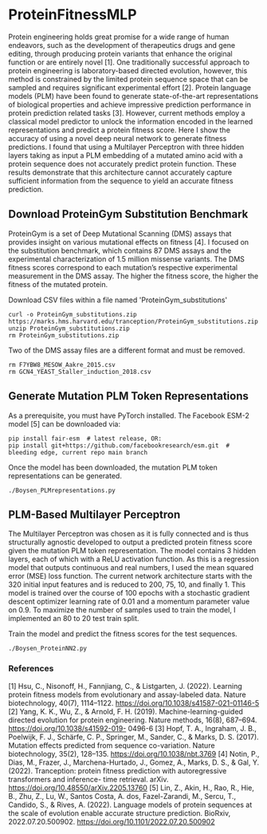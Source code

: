 # ProteinFitnessMLP

Protein engineering holds great promise for a wide range of human endeavors, such as the development of therapeutics drugs and gene editing, through producing protein variants that enhance the original function or are entirely novel [1]. One traditionally successful approach to protein engineering is laboratory-based directed evolution, however, this method is constrained by the limited protein sequence space that can be sampled and requires significant experimental effort [2]. Protein language models (PLM) have been found to generate state-of-the-art representations of biological properties and achieve impressive prediction performance in protein prediction related tasks [3]. However, current methods employ a classical model predictor to unlock the information encoded in the learned representations and predict a protein fitness score. Here I show the accuracy of using a novel deep neural network to generate fitness predictions. I found that using a Multilayer Perceptron with three hidden layers taking as input a PLM embedding of a mutated amino acid with a protein sequence does not accurately predict protein function. These results demonstrate that this architecture cannot accurately capture sufficient information from the sequence to yield an accurate fitness prediction. 

## Download ProteinGym Substitution Benchmark
ProteinGym is a set of Deep Mutational Scanning (DMS) assays that provides insight on various mutational effects on fitness [4]. I focused on the substitution benchmark, which contains 87 DMS assays and the experimental characterization of 1.5 million missense variants. The DMS fitness scores correspond to each mutation’s respective experimental measurement in the DMS assay. The higher the fitness score, the higher the fitness of the mutated protein. 

Download CSV files within a file named 'ProteinGym_substitutions'
```
curl -o ProteinGym_substitutions.zip https://marks.hms.harvard.edu/tranception/ProteinGym_substitutions.zip 
unzip ProteinGym_substitutions.zip
rm ProteinGym_substitutions.zip
```
Two of the DMS assay files are a different format and must be removed.
```
rm F7YBW8_MESOW_Aakre_2015.csv
rm GCN4_YEAST_Staller_induction_2018.csv
```

## Generate Mutation PLM Token Representations

As a prerequisite, you must have PyTorch installed. The Facebook ESM-2 model [5] can be downloaded via:
```
pip install fair-esm  # latest release, OR:
pip install git+https://github.com/facebookresearch/esm.git  # bleeding edge, current repo main branch
```
Once the model has been downloaded, the mutation PLM token representations can be generated.
```
./Boysen_PLMrepresentations.py
```

## PLM-Based Multilayer Perceptron
The Multilayer Perceptron was chosen as it is fully connected and is thus structurally agnostic developed to output a predicted protein fitness score given the mutation PLM token representation. The model contains 3 hidden layers, each of which with a ReLU activation function. As this is a regression model that outputs continuous and real numbers, I used the mean squared error (MSE) loss function. The current network architecture starts with the 320 initial input features and is reduced to 200, 75, 10, and finally 1. This model is trained over the course of 100 epochs with a stochastic gradient descent optimizer learning rate of 0.01 and a momentum parameter value on 0.9. To maximize the number of samples used to train the model, I implemented an 80 to 20 test train split. 

Train the model and predict the fitness scores for the test sequences.
```
./Boysen_ProteinNN2.py
```

### References

[1] Hsu, C., Nisonoff, H., Fannjiang, C., & Listgarten, J. (2022). Learning protein fitness models from evolutionary and assay-labeled data. Nature biotechnology, 40(7), 1114–1122. https://doi.org/10.1038/s41587-021-01146-5
[2] Yang, K. K., Wu, Z., & Arnold, F. H. (2019). Machine-learning-guided directed evolution for protein engineering. Nature methods, 16(8), 687–694. https://doi.org/10.1038/s41592-019- 0496-6
[3] Hopf, T. A., Ingraham, J. B., Poelwijk, F. J., Schärfe, C. P., Springer, M., Sander, C., & Marks, D. S. (2017). Mutation effects predicted from sequence co-variation. Nature biotechnology, 35(2), 128–135. https://doi.org/10.1038/nbt.3769
[4] Notin, P., Dias, M., Frazer, J., Marchena-Hurtado, J., Gomez, A., Marks, D. S., & Gal, Y. (2022). Tranception: protein fitness prediction with autoregressive transformers and inference- time retrieval. arXiv. https://doi.org/10.48550/arXiv.2205.13760
[5]	Lin, Z., Akin, H., Rao, R., Hie, B., Zhu, Z., Lu, W., Santos Costa, A. dos, Fazel-Zarandi, M., Sercu, T., Candido, S., & Rives, A. (2022). Language models of protein sequences at the scale of evolution enable accurate structure prediction. BioRxiv, 2022.07.20.500902. https://doi.org/10.1101/2022.07.20.500902
